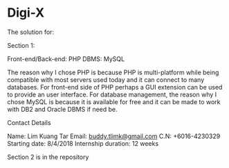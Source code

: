 # Digi-X

The solution for: 

Section 1:

Front-end/Back-end: PHP
DBMS: MySQL 

The reason why I chose PHP is because PHP is multi-platform while being compatible with most servers used today and it can connect to many databases. For front-end side of PHP perhaps a GUI extension can be used to provide an user interface. 
For database management, the reason why I chose MySQL is because it is available for free and it can be made to work with DB2 and Oracle DBMS if need be.



Contact Details

Name: Lim Kuang Tar	
Email:  buddy.tlimk@gmail.com
C.N: +6016-4230329
Starting date: 8/4/2018
Internship duration: 12 weeks


Section 2 is in the repository 

